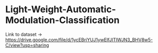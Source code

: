 # Light-Weight-Automatic-Modulation-Classification
Link to dataset -> https://drive.google.com/file/d/1ycEBriYUJ1ywEIfJITIWJN3_BHV8w5-C/view?usp=sharing
